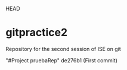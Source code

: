 HEAD
# gitpractice2
Repository for the second session of ISE on git

"#Project pruebaRep" 
de276b1 (First commit)
